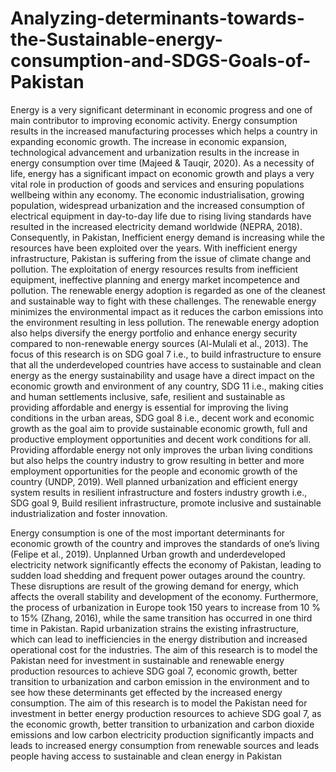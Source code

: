 # Analyzing-determinants-towards-the-Sustainable-energy-consumption-and-SDGS-Goals-of-Pakistan

Energy is a very significant determinant in economic progress and one of main 
contributor to improving economic activity. Energy consumption results in the 
increased manufacturing processes which helps a country in expanding economic 
growth. The increase in economic expansion, technological advancement and 
urbanization results in the increase in energy consumption over time (Majeed & Tauqir, 
2020). As a necessity of life, energy has a significant impact on economic growth and 
plays a very vital role in production of goods and services and ensuring populations 
wellbeing within any economy. The economic industrialisation, growing population,
widespread urbanization and the increased consumption of electrical equipment in
day-to-day life due to rising living standards have resulted in the increased electricity 
demand worldwide (NEPRA, 2018). Consequently, in Pakistan, Inefficient energy
demand is increasing while the resources have been exploited over the years. With 
inefficient energy infrastructure, Pakistan is suffering from the issue of climate change
and pollution. 
The exploitation of energy resources results from inefficient equipment, 
ineffective planning and energy market incompetence and pollution. The renewable 
energy adoption is regarded as one of the cleanest and sustainable way to fight with 
these challenges. The renewable energy minimizes the environmental impact as it 
reduces the carbon emissions into the environment resulting in less pollution. The 
renewable energy adoption also helps diversify the energy portfolio and enhance 
energy security compared to non-renewable energy sources (Al-Mulali et al., 2013). 
The focus of this research is on SDG goal 7 i.e., to build infrastructure to ensure 
that all the underdeveloped countries have access to sustainable and clean energy as 
the energy sustainability and usage have a direct impact on the economic growth and 
environment of any country, SDG 11 i.e., making cities and human settlements 
inclusive, safe, resilient and sustainable as providing affordable and energy is 
essential for improving the living conditions in the urban areas, SDG goal 8 i.e., decent 
work and economic growth as the goal aim to provide sustainable economic growth, 
full and productive employment opportunities and decent work conditions for all.
Providing affordable energy not only improves the urban living conditions but also 
helps the country industry to grow resulting in better and more employment 
opportunities for the people and economic growth of the country (UNDP, 2019). Well 
planned urbanization and efficient energy system results in resilient infrastructure and 
fosters industry growth i.e., SDG goal 9, Build resilient infrastructure, promote inclusive 
and sustainable industrialization and foster innovation. 

Energy consumption is one of the most important determinants for economic 
growth of the country and improves the standards of one’s living (Felipe et al., 2019). 
Unplanned Urban growth and underdeveloped electricity network significantly effects 
the economy of Pakistan, leading to sudden load shedding and frequent power 
outages around the country. These disruptions are result of the growing demand for 
energy, which affects the overall stability and development of the economy. 
Furthermore, the process of urbanization in Europe took 150 years to increase from 
10 % to 15% (Zhang, 2016), while the same transition has occurred in one third time 
in Pakistan. Rapid urbanization strains the existing infrastructure, which can lead to 
inefficiencies in the energy distribution and increased operational cost for the 
industries. The aim of this research is to model the Pakistan need for investment in 
sustainable and renewable energy production resources to achieve SDG goal 7, 
economic growth, better transition to urbanization and carbon emission in the 
environment and to see how these determinants get effected by the increased energy 
consumption. The aim of this research is to model the Pakistan need for investment 
in better energy production resources to achieve SDG goal 7, as the economic growth, 
better transition to urbanization and carbon dioxide emissions and low carbon 
electricity production significantly impacts and leads to increased energy consumption
from renewable sources and leads people having access to sustainable and clean 
energy in Pakistan
